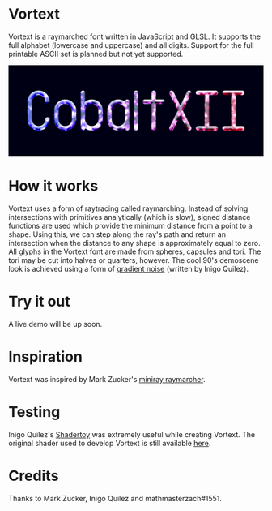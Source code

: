 # Vortext
Vortext is a raymarched font written in JavaScript and GLSL. It supports the full alphabet (lowercase and uppercase) and all digits. Support for the full printable ASCII set is planned but not yet supported.

![Alt text](https://github.com/CobaltXII/vortext/blob/master/banner.png?raw=true)

# How it works
Vortext uses a form of raytracing called raymarching. Instead of solving intersections with primitives analytically (which is slow), signed distance functions are used which provide the minimum distance from a point to a shape. Using this, we can step along the ray's path and return an intersection when the distance to any shape is approximately equal to zero.
All glyphs in the Vortext font are made from spheres, capsules and tori. The tori may be cut into halves or quarters, however.
The cool 90's demoscene look is achieved using a form of [gradient noise](https://www.shadertoy.com/view/Xsl3Dl) (written by Inigo Quilez).

# Try it out
A live demo will be up soon.

# Inspiration
Vortext was inspired by Mark Zucker's [miniray raymarcher](https://mzucker.github.io/2016/08/03/miniray.html).

# Testing
Inigo Quilez's [Shadertoy](https://www.shadertoy.com/) was extremely useful while creating Vortext. The original shader used to develop Vortext is still available [here](https://www.shadertoy.com/view/tdy3zW).

# Credits
Thanks to Mark Zucker, Inigo Quilez and mathmasterzach#1551.